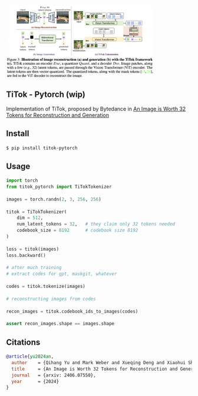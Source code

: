 <img src="./titok.png" width="400px"></img>

## TiTok - Pytorch (wip)

Implementation of TiTok, proposed by Bytedance in <a href="https://yucornetto.github.io/projects/titok.html">An Image is Worth 32 Tokens for Reconstruction and Generation</a>

## Install

```bash
$ pip install titok-pytorch
```

## Usage

```python
import torch
from titok_pytorch import TiTokTokenizer

images = torch.randn(2, 3, 256, 256)

titok = TiTokTokenizer(
    dim = 512,
    num_latent_tokens = 32,   # they claim only 32 tokens needed
    codebook_size = 8192      # codebook size 8192
)

loss = titok(images)
loss.backward()

# after much training
# extract codes for gpt, maskgit, whatever

codes = titok.tokenize(images)

# reconstructing images from codes

recon_images = titok.codebook_ids_to_images(codes)

assert recon_images.shape == images.shape
```

## Citations

```bibtex
@article{yu2024an,
  author    = {Qihang Yu and Mark Weber and Xueqing Deng and Xiaohui Shen and Daniel Cremers and Liang-Chieh Chen},
  title     = {An Image is Worth 32 Tokens for Reconstruction and Generation},
  journal   = {arxiv: 2406.07550},
  year      = {2024}
}
```
